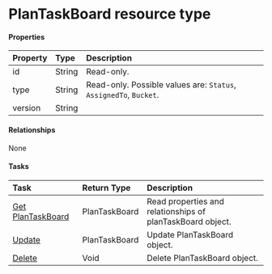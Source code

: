 # PlanTaskBoard resource type



#### Properties
| Property	   | Type	|Description|
|:---------------|:--------|:----------|
|id|String| Read-only.|
|type|String| Read-only. Possible values are: `Status`, `AssignedTo`, `Bucket`.|
|version|String||

#### Relationships
None


#### Tasks

| Task		   | Return Type	|Description|
|:---------------|:--------|:----------|
|[Get PlanTaskBoard](../api/plantaskboard_get.md) | PlanTaskBoard |Read properties and relationships of planTaskBoard object.|
|[Update](../api/plantaskboard_update.md) | PlanTaskBoard	|Update PlanTaskBoard object. |
|[Delete](../api/plantaskboard_delete.md) | Void	|Delete PlanTaskBoard object. |
